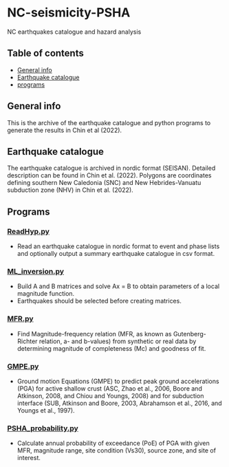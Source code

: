 # NC-seismicity-PSHA
NC earthquakes catalogue and hazard analysis
## Table of contents
* [General info](#general-info)
* [Earthquake catalogue](#earthquake-catalogue)
* [programs](#programs)
## General info
This is the archive of the earthquake catalogue and python programs to generate the results in Chin et al (2022).
## Earthquake catalogue
The earthquake catalogue is archived in nordic format (SEISAN). Detailed description can be found in Chin et al. (2022).
Polygons are coordinates defining southern New Caledonia (SNC) and New Hebrides-Vanuatu subduction zone (NHV) in Chin et al. (2022).
## Programs
### [ReadHyp.py](programs/ReadHyp.py)
* Read an earthquake catalogue in nordic format to event and phase lists and optionally output a summary earthquake catalogue in csv format.
### [ML_inversion.py](programs/ML_inversion.py)
* Build A and B matrices and solve Ax = B to obtain parameters of a local magnitude function.
* Earthquakes should be selected before creating matrices.
### [MFR.py](programs/MFR.py)
* Find Magnitude-frequency relation (MFR, as known as Gutenberg-Richter relation, a- and b-values) from synthetic or real data by determining magnitude of completeness (Mc) and goodness of fit.
### [GMPE.py](programs/GMPE.py)
* Ground motion Equations (GMPE) to predict peak ground accelerations (PGA) for active shallow crust (ASC, Zhao et al., 2006, Boore and Atkinson, 2008, and Chiou and Youngs, 2008) and for subduction interface (SUB, Atkinson and Boore, 2003, Abrahamson et al., 2016, and Youngs et al., 1997).
### [PSHA_probability.py](programs/PSHA_probability.py)
* Calculate annual probability of exceedance (PoE) of PGA with given MFR, magnitude range, site condition (Vs30), source zone, and site of interest.
